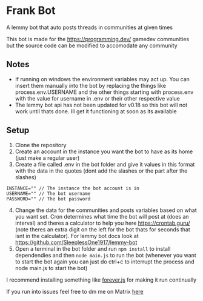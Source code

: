 # Frank Bot
A lemmy bot that auto posts threads in communities at given times

This bot is made for the https://programming.dev/ gamedev communities but the source code can be modified to accomodate any community

## Notes
- If running on windows the environment variables may act up. You can insert them manually into the bot by replacing the things like process.env.USERNAME and the other things starting with process.env with the value for username in .env or their other respective value
- The lemmy bot api has not been updated for v0.18 so this bot will not work until thats done. Ill get it functioning at soon as its available

## Setup
1. Clone the repository
2. Create an account in the instance you want the bot to have as its home (just make a regular user)
3. Create a file called .env in the bot folder and give it values in this format with the data in the quotes (dont add the slashes or the part after the slashes)
```
INSTANCE="" // The instance the bot account is in
USERNAME="" // The bot username
PASSWORD="" // The bot password
```
4. Change the data for the communities and posts variables based on what you want set. Cron determines what time the bot will post at (does an interval) and theres a calculator to help you here https://crontab.guru/ (note theres an extra digit on the left for the bot thats for seconds that isnt in the calculator). For lemmy bot docs look at https://github.com/SleeplessOne1917/lemmy-bot
5. Open a terminal in the bot folder and run `npm install` to install dependendies and then `node main.js` to run the bot (whenever you want to start the bot again you can just do ctrl+c to interrupt the process and node main.js to start the bot)

I recommend installing something like [forever.js](https://www.npmjs.com/package/forever) for making it run continually

If you run into issues feel free to dm me on Matrix [here](https://matrix.to/#/@ategon:matrix.org)
